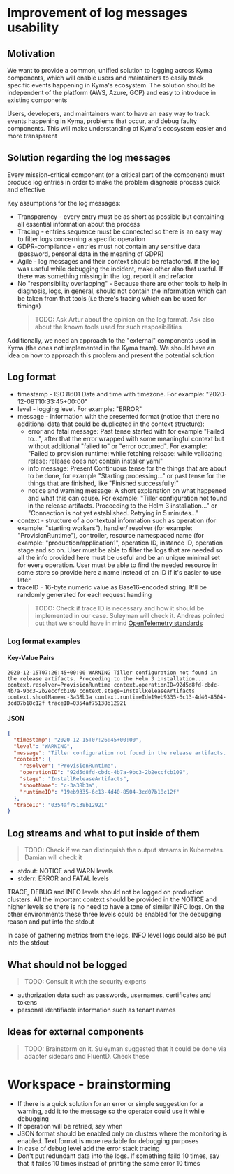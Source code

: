 # Improvement of log messages usability

## Motivation

We want to provide a common, unified solution to logging across Kyma components, which will enable users and maintainers to easily track specific events happening in Kyma's ecosystem. The solution should be independent of the platform (AWS, Azure, GCP) and easy to introduce in existing components

Users, developers, and maintainers want to have an easy way to track events happening in Kyma, problems that occur, and debug faulty components. This will make understanding of Kyma's ecosystem easier and more transparent

## Solution regarding the log messages

Every mission-critical component (or a critical part of the component) must produce log entries in order to make the problem diagnosis process quick and effective

Key assumptions for the log messages:

- Transparency - every entry must be as short as possible but containing all essential information about the process
- Tracing - entries sequence must be connected so there is an easy way to filter logs concerning a specific operation
- GDPR-compliance - entries must not contain any sensitive data (password, personal data in the meaning of GDPR)
- Agile - log messages and their context should be refactored. If the log was useful while debugging the incident, make other also that useful. If there was something missing in the log, report it and refactor
- No "responsibility overlapping" - Because there are other tools to help in diagnosis, logs, in general, should not contain the information which can be taken from that tools (i.e there's tracing which can be used for timings)
    > TODO: Ask Artur about the opinion on the log format. Ask also about the known tools used for such resposibilities

Additionally, we need an approach to the "external" components used in Kyma (the ones not implemented in the Kyma team). We should have an idea on how to approach this problem and present the potential solution

## Log format

- timestamp - ISO 8601 Date and time with timezone. For example: "2020-12-08T10:33:45+00:00"
- level - logging level. For example: "ERROR"
- message - information with the presented format (notice that there no additional data that could be duplicated in the context structure):
    - error and fatal message: Past tense started with for example "Failed to...", after that the error wrapped with some meaningful context but without additional "failed to" or "error occurred". For example: "Failed to provision runtime: while fetching release: while validating relese: release does not contain installer yaml"
    - info message: Present Continuous tense for the things that are about to be done, for example "Starting processing..." or past tense for the things that are finished, like "Finished successfully!"
    - notice and warning message: A short explanation on what happened and what this can cause. For example: "Tiller configuration not found in the release artifacts. Proceeding to the Helm 3 installation..." or "Connection is not yet established. Retrying in 5 minutes..."
- context - structure of a contextual information such as operation (for example: "starting workers"), handler/ resolver (for example: "ProvisionRuntime"), controller, resource namespaced name (for example: "production/application1", operation ID, instance ID, operation stage and so on. User must be able to filter the logs that are needed so all the info provided here must be useful and be an unique minimal set for every operation. User must be able to find the needed resource in some store so provide here a name instead of an ID if it's easier to use later
- traceID - 16-byte numeric value as Base16-encoded string. It'll be randomly generated for each request handling
    > TODO: Check if trace ID is necessary and how it should be implemented in our case. Suleyman will check it. Andreas pointed out that we should have in mind [OpenTelemetry standards](https://github.com/open-telemetry/oteps/pull/114/files)

### Log format examples

#### Key-Value Pairs
```text
2020-12-15T07:26:45+00:00 WARNING Tiller configuration not found in the release artifacts. Proceeding to the Helm 3 installation... context.resolver=ProvisionRuntime context.operationID=92d5d8fd-cbdc-4b7a-9bc3-2b2eccfcb109 context.stage=InstallReleaseArtifacts context.shootName=c-3a38b3a context.runtimeId=19eb9335-6c13-4d40-8504-3cd07b18c12f traceID=0354af75138b12921
```

#### JSON
```json
{
  "timestamp": "2020-12-15T07:26:45+00:00",
  "level": "WARNING",
  "message": "Tiller configuration not found in the release artifacts. Proceeding to the Helm 3 installation...",
  "context": {
    "resolver": "ProvisionRuntime",
    "operationID": "92d5d8fd-cbdc-4b7a-9bc3-2b2eccfcb109",
    "stage": "InstallReleaseArtifacts",
    "shootName": "c-3a38b3a",
    "runtimeID": "19eb9335-6c13-4d40-8504-3cd07b18c12f"
  },
  "traceID": "0354af75138b12921"
}
```

## Log streams and what to put inside of them

> TODO: Check if we can distinquish the output streams in Kubernetes. Damian will check it

- stdout: NOTICE and WARN levels
- stderr: ERROR and FATAL levels

TRACE, DEBUG and INFO levels should not be logged on production clusters. All the important context should be provided in the NOTICE and higher levels so there is no need to have a tone of similar INFO logs. On the other environments these three levels could be enabled for the debugging reason and put into the stdout

In case of gathering metrics from the logs, INFO level logs could also be put into the stdout

## What should **not** be logged

> TODO: Consult it with the security experts

- authorization data such as passwords, usernames, certificates and tokens
- personal identifiable information such as tenant names

## Ideas for external components

> TODO: Brainstorm on it. Suleyman suggested that it could be done via adapter sidecars and FluentD. Check these

# Workspace - brainstorming

- If there is a quick solution for an error or simple suggestion for a warning, add it to the message so the operator could use it while debugging
- If operation will be retried, say when
- JSON format should be enabled only on clusters where the monitoring is enabled. Text format is more readable for debugging purposes
- In case of debug level add the error stack tracing
- Don't put redundant data into the logs. If something faild 10 times, say that it failes 10 times instead of printing the same error 10 times
